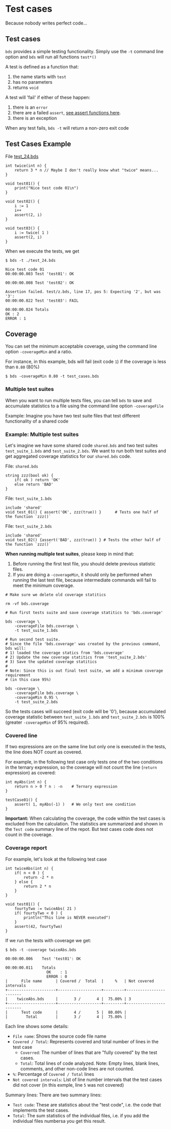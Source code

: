 # Test cases

Because nobody writes perfect code...

## Test cases

`bds` provides a simple testing functionality.
Simply use the `-t` command line option and `bds` will run all functions `test*()`

A test is defined as a function that:

1. the name starts with `test`
2. has no parameters
3. returns `void`

A test will 'fail' if either of these happen:

1. there is an `error`
2. there are a failed `assert`, [see assert functions here](functions.md).
3. there is an exception

When any test fails, `bds -t` will return a non-zero exit code

## Test Cases Example

File <a href="bds/test_24.bds">test_24.bds</a>

```
int twice(int n) {
    return 3 * n // Maybe I don't really know what "twice" means...
}

void test01() {
    print("Nice test code 01\n")
}

void test02() {
    i := 1
    i++
    assert(2, i)
}

void test03() {
    i := twice( 1 )
    assert(2, i)
}
```

When we execute the tests, we get

```
$ bds -t ./test_24.bds

Nice test code 01
00:00:00.003 Test 'test01': OK

00:00:00.008 Test 'test02': OK

Assertion failed. test/z.bds, line 17, pos 5: Expecting '2', but was '3':
00:00:00.022 Test 'test03': FAIL

00:00:00.024 Totals
OK : 2
ERROR : 1
```

## Coverage

You can set the minimum acceptable coverage, using the command line option `-coverageMin` and a ratio.

For instance, in this example, bds will fail (exit code `1`) if the coverage is less than `0.80` (80%)

```
$ bds -coverageMin 0.80 -t test_cases.bds
```

### Multiple test suites

When you want to run multiple tests files, you can tell `bds` to save and accumulate statistics to a file using the command line option `-coverageFile`

Example: Imagine you have two test suite files that test different functionality of a shared code

### Example: Multiple test suites

Let's imagine we have some shared code `shared.bds` and two test suites `test_suite_1.bds` and `test_suite_2.bds`.
We want to run both test suites and get aggregated coverage statistics for our `shared.bds` code.

File: `shared.bds`

```
string zzz(bool ok) {
    if( ok ) return 'OK'
    else return 'BAD'
}
```

File: `test_suite_1.bds`

```
include 'shared'
void test_01() { assert('OK', zzz(true)) }      # Tests one half of the function `zzz()`
```

File: `test_suite_2.bds`

```
include 'shared'
void test_02() {assert('BAD', zzz(true)) } # Tests the other half of the function `zzz()`
```

**When running multiple test suites**, please keep in mind that:

1. Before running the first test file, you should delete previous statistic files.
2. If you are doing a `-coverageMin`, it should only be performed when running the last test file, because intermediate commands will fail to meet the minimum coverage.

```
# Make sure we delete old coverage statitics

rm -vf bds.coverage

# Run first tests suite and save coverage statitics to 'bds.coverage'

bds -coverage \
    -coverageFile bds.coverage \
    -t test_suite_1.bds

# Run second test suite.
# Since the file 'bds.coverage' was created by the previous command, bds will:
# 1) loaded the coverage statics from 'bds.coverage'
# 2) Update the new coverage statitics from 'test_suite_2.bds'
# 3) Save the updated coverage statitics
#
# Note: Since this is out final test suite, we add a minimum coverage requirement
# (in this case 95%)

bds -coverage \
    -coverageFile bds.coverage \
    -coverageMin 0.95 \
    -t test_suite_2.bds
```

So the tests cases will succeed (exit code will be '0'), because accumulated coverage statistic between `test_suite_1.bds` and `test_suite_2.bds` is 100% (greater `-coverageMin` of 95% required).

### Covered line

If two expressions are on the same line but only one is executed in the tests, the line does NOT count as covered.

For example, in the following test case only tests one of the two conditions in the ternary expression, so the coverage will not count the line (`return` expression) as covered:

```
int myAbs(int n) {
    return n > 0 ? n : -n    # Ternary expression
}

testCase01() {
    assert( 1, myAbs(-1) )   # We only test one condition
}
```

**Important:** When calculating the coverage, the code within the test cases is excluded from the calculation.
The statistics are summarized and shown in the `Test code` summary line of the repot.
But test cases code does not count in the coverage.

### Coverage report

For example, let's look at the following test case

```
int twiceAbs(int n) {
    if( n < 0 ) {
        return -2 * n
    } else {
        return 2 * n
    }
}

void test01() {
    fourtyTwo := twiceAbs( 21 )
    if( fourtyTwo < 0 ) {
        println("This line is NEVER executed")
    }
    assert(42, fourtyTwo)
}
```

If we run the tests with coverage we get:

```
$ bds -t -coverage twiceAbs.bds

00:00:00.006	Test 'test01': OK

00:00:00.011	Totals
                  OK    : 1
                  ERROR : 0
|      File name      | Covered /  Total  |     %   | Not covered intervals
+---------------------+-------------------+---------+------------------------
|    twiceAbs.bds     |       3 /       4 |  75.00% | 3
+---------------------+-------------------+---------+------------------------
|      Test code      |       4 /       5 |  80.00% |
|        Total        |       3 /       4 |  75.00% |
```

Each line shows some details:

-   `File name`: Shows the source code file name
-   `Covered / Total`: Represents covered and total number of lines in the test case
    -   `Coverred`: The number of lines that are "fully covered" by the test cases.
    -   `Total`: Total lines of code analyzed. Note: Empty lines, blank lines, comments, and other non-code lines are not counted.
-   `%`: Percentage of `Covered / Total` lines
-   `Not covered intervals`: List of line number intervals that the test cases did not cover (in this exmple, line `5` was not covered)

Summary lines: There are two summary lines:

-   `Test code`: These are statistics about the "test code", i.e. the code that implements the test cases.
-   `Total`: The sum statistics of the individual files, i.e. if you add the individual files numbersa you get this result.
